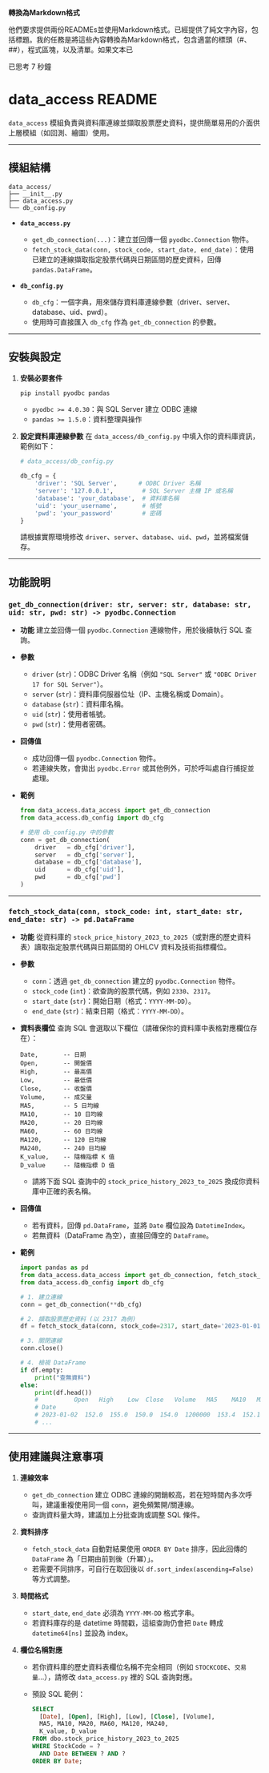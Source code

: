 **轉換為Markdown格式**

他們要求提供兩份READMEs並使用Markdown格式。已經提供了純文字內容，包括標題。我的任務是將這些內容轉換為Markdown格式，包含適當的標頭（#、##），程式區塊，以及清單。如果文本已

已思考 7 秒鐘

# data\_access README

`data_access` 模組負責與資料庫連線並擷取股票歷史資料，提供簡單易用的介面供上層模組（如回測、繪圖）使用。

---

## 模組結構

```plaintext
data_access/
├── __init__.py
├── data_access.py
└── db_config.py
```

* **`data_access.py`**

  * `get_db_connection(...)`：建立並回傳一個 `pyodbc.Connection` 物件。
  * `fetch_stock_data(conn, stock_code, start_date, end_date)`：使用已建立的連線擷取指定股票代碼與日期區間的歷史資料，回傳 `pandas.DataFrame`。

* **`db_config.py`**

  * `db_cfg`：一個字典，用來儲存資料庫連線參數（driver、server、database、uid、pwd）。
  * 使用時可直接匯入 `db_cfg` 作為 `get_db_connection` 的參數。

---

## 安裝與設定

1. **安裝必要套件**

   ```bash
   pip install pyodbc pandas
   ```

   * `pyodbc >= 4.0.30`：與 SQL Server 建立 ODBC 連線
   * `pandas >= 1.5.0`：資料整理與操作

2. **設定資料庫連線參數**
   在 `data_access/db_config.py` 中填入你的資料庫資訊，範例如下：

   ```python
   # data_access/db_config.py

   db_cfg = {
       'driver': 'SQL Server',      # ODBC Driver 名稱
       'server': '127.0.0.1',        # SQL Server 主機 IP 或名稱
       'database': 'your_database',  # 資料庫名稱
       'uid': 'your_username',       # 帳號
       'pwd': 'your_password'        # 密碼
   }
   ```

   請根據實際環境修改 `driver`、`server`、`database`、`uid`、`pwd`，並將檔案儲存。

---

## 功能說明

### `get_db_connection(driver: str, server: str, database: str, uid: str, pwd: str) -> pyodbc.Connection`

* **功能**
  建立並回傳一個 `pyodbc.Connection` 連線物件，用於後續執行 SQL 查詢。

* **參數**

  * `driver` (`str`)：ODBC Driver 名稱（例如 `"SQL Server"` 或 `"ODBC Driver 17 for SQL Server"`）。
  * `server` (`str`)：資料庫伺服器位址（IP、主機名稱或 Domain）。
  * `database` (`str`)：資料庫名稱。
  * `uid` (`str`)：使用者帳號。
  * `pwd` (`str`)：使用者密碼。

* **回傳值**

  * 成功回傳一個 `pyodbc.Connection` 物件。
  * 若連線失敗，會拋出 `pyodbc.Error` 或其他例外，可於呼叫處自行捕捉並處理。

* **範例**

  ```python
  from data_access.data_access import get_db_connection
  from data_access.db_config import db_cfg

  # 使用 db_config.py 中的參數
  conn = get_db_connection(
      driver   = db_cfg['driver'],
      server   = db_cfg['server'],
      database = db_cfg['database'],
      uid      = db_cfg['uid'],
      pwd      = db_cfg['pwd']
  )
  ```

---

### `fetch_stock_data(conn, stock_code: int, start_date: str, end_date: str) -> pd.DataFrame`

* **功能**
  從資料庫的 `stock_price_history_2023_to_2025`（或對應的歷史資料表）讀取指定股票代碼與日期區間的 OHLCV 資料及技術指標欄位。

* **參數**

  * `conn`：透過 `get_db_connection` 建立的 `pyodbc.Connection` 物件。
  * `stock_code` (`int`)：欲查詢的股票代碼，例如 `2330`、`2317`。
  * `start_date` (`str`)：開始日期（格式：`YYYY-MM-DD`）。
  * `end_date` (`str`)：結束日期（格式：`YYYY-MM-DD`）。

* **資料表欄位**
  查詢 SQL 會選取以下欄位（請確保你的資料庫中表格對應欄位存在）：

  ```plaintext
  Date,       -- 日期
  Open,       -- 開盤價
  High,       -- 最高價
  Low,        -- 最低價
  Close,      -- 收盤價
  Volume,     -- 成交量
  MA5,        -- 5 日均線
  MA10,       -- 10 日均線
  MA20,       -- 20 日均線
  MA60,       -- 60 日均線
  MA120,      -- 120 日均線
  MA240,      -- 240 日均線
  K_value,    -- 隨機指標 K 值
  D_value     -- 隨機指標 D 值
  ```

  * 請將下面 SQL 查詢中的 `stock_price_history_2023_to_2025` 換成你資料庫中正確的表名稱。

* **回傳值**

  * 若有資料，回傳 `pd.DataFrame`，並將 `Date` 欄位設為 `DatetimeIndex`。
  * 若無資料（DataFrame 為空），直接回傳空的 `DataFrame`。

* **範例**

  ```python
  import pandas as pd
  from data_access.data_access import get_db_connection, fetch_stock_data
  from data_access.db_config import db_cfg

  # 1. 建立連線
  conn = get_db_connection(**db_cfg)

  # 2. 擷取股票歷史資料 (以 2317 為例)
  df = fetch_stock_data(conn, stock_code=2317, start_date='2023-01-01', end_date='2023-06-30')

  # 3. 關閉連線
  conn.close()

  # 4. 檢視 DataFrame
  if df.empty:
      print("查無資料")
  else:
      print(df.head())
      #          Open   High    Low  Close   Volume   MA5    MA10   MA20   MA60      MA120   MA240  K_value    D_value
      # Date
      # 2023-01-02  152.0  155.0  150.0  154.0  1200000  153.4  152.1  151.2  148.7  145.3    140.0  68.34    47.80
      # ...
  ```

---

## 使用建議與注意事項

1. **連線效率**

   * `get_db_connection` 建立 ODBC 連線的開銷較高，若在短時間內多次呼叫，建議重複使用同一個 `conn`，避免頻繁開/關連線。
   * 查詢資料量大時，建議加上分批查詢或調整 SQL 條件。

2. **資料排序**

   * `fetch_stock_data` 自動對結果使用 `ORDER BY Date` 排序，因此回傳的 `DataFrame` 為「日期由前到後（升冪）」。
   * 若需要不同排序，可自行在取回後以 `df.sort_index(ascending=False)` 等方式調整。

3. **時間格式**

   * `start_date`, `end_date` 必須為 `YYYY-MM-DD` 格式字串。
   * 若資料庫存的是 datetime 時間戳，這組查詢仍會把 `Date` 轉成 `datetime64[ns]` 並設為 index。

4. **欄位名稱對應**

   * 若你資料庫的歷史資料表欄位名稱不完全相同（例如 `STOCKCODE`、`交易量`…），請修改 `data_access.py` 裡的 SQL 查詢對應。
   * 預設 SQL 範例：

     ```sql
     SELECT
       [Date], [Open], [High], [Low], [Close], [Volume],
       MA5, MA10, MA20, MA60, MA120, MA240,
       K_value, D_value
     FROM dbo.stock_price_history_2023_to_2025
     WHERE StockCode = ?
       AND Date BETWEEN ? AND ?
     ORDER BY Date;
     ```


